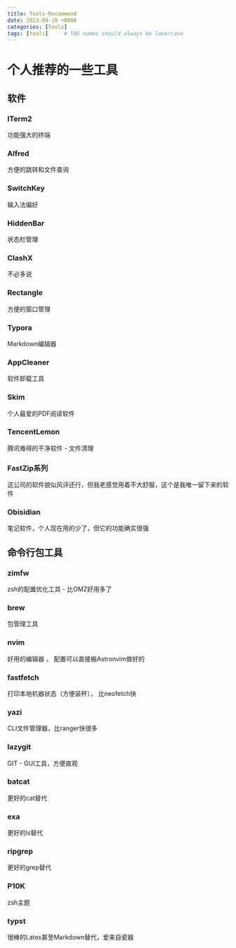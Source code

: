 ```yaml
---
title: Tools-Recommend
date: 2023-09-10 +0800
categories: [Tools]
tags: [tools]     # TAG names should always be lowercase
---
```



# 个人推荐的一些工具

## 软件


### ITerm2
 功能强大的终端

### Alfred 

方便的跳转和文件查询

### SwitchKey
输入法偏好

### HiddenBar 
状态栏管理

### ClashX 
不必多说

### Rectangle 
方便的窗口管理

### Typora
Markdown编辑器

### AppCleaner
软件卸载工具

### Skim
个人最爱的PDF阅读软件

### TencentLemon 
腾讯难得的干净软件 - 文件清理

### FastZip系列 
这公司的软件貌似风评还行，但我老感觉用着不大舒服，这个是我唯一留下来的软件

### Obisidian 
笔记软件，个人现在用的少了，但它的功能确实很强

## 命令行包工具

### zimfw
zsh的配置优化工具 -  比OMZ好用多了

### brew 
包管理工具

### nvim 
好用的编辑器 ， 配置可以直接搬Astronvim做好的

### fastfetch
打印本地机器状态（方便装杯）， 比neofetch快

### yazi 
CLI文件管理器，比ranger快很多

### lazygit 
GIT - GUI工具，方便直观

### batcat 
更好的cat替代

### exa 
更好的ls替代

### ripgrep 
更好的grep替代

### P10K 

zsh主题

### typst

很棒的Latex甚至Markdown替代，爱来自瓷器

